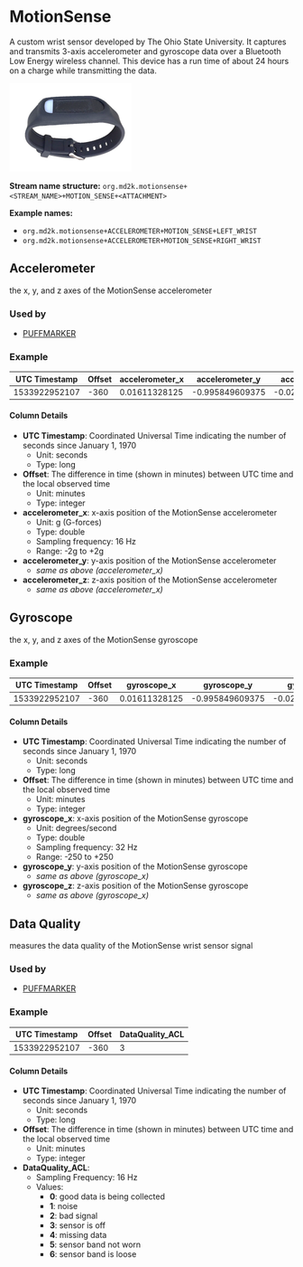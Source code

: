 # MotionSense

A custom wrist sensor developed by The Ohio State University.  It captures and transmits 3-axis accelerometer and gyroscope data over a Bluetooth Low Energy wireless channel. This device has a run time of about 24 hours on a charge while transmitting the data.

![MotionSense Hardware](../../images/MotionSenseWrist.png)


<!-- **References:**
{% bibliography --cited %} (remove comment after inserting Bibtex citation in paragraph above) -->


**Stream name structure:**
`org.md2k.motionsense+<STREAM_NAME>+MOTION_SENSE+<ATTACHMENT>`

**Example names:**
- `org.md2k.motionsense+ACCELEROMETER+MOTION_SENSE+LEFT_WRIST`
- `org.md2k.motionsense+ACCELEROMETER+MOTION_SENSE+RIGHT_WRIST`


## Accelerometer
the x, y, and z axes of the MotionSense accelerometer

### Used by
- [PUFFMARKER](../features/puffmarker)

### Example

| UTC Timestamp | Offset | accelerometer_x  | accelerometer_y  | accelerometer_z   |
| ------------- | ------ | ---------------- | ---------------- | ----------------- |
| 1533922952107 | -360   | 0.01611328125    | -0.995849609375  | -0.0215847572013  |

#### Column Details
- **UTC Timestamp**: Coordinated Universal Time indicating the number of seconds since January 1, 1970
  - Unit: seconds
  - Type: long
- **Offset**: The difference in time (shown in minutes) between UTC time and the local observed time
  - Unit: minutes
  - Type: integer
- **accelerometer_x**: x-axis position of the MotionSense accelerometer
  - Unit: g (G-forces)
  - Type: double
  - Sampling frequency: 16 Hz
  - Range: -2g to +2g
- **accelerometer_y**: y-axis position of the MotionSense accelerometer
  - *same as above (accelerometer_x)*
- **accelerometer_z**: z-axis position of the MotionSense accelerometer
  - *same as above (accelerometer_x)*


## Gyroscope
the x, y, and z axes of the MotionSense gyroscope

### Example

| UTC Timestamp | Offset | gyroscope_x     | gyroscope_y     | gyroscope_z      |
| ------------- | ------ | --------------- | --------------- | ---------------- |
| 1533922952107 | -360   | 0.01611328125   | -0.995849609375 | -0.0215847572013 |

#### Column Details
- **UTC Timestamp**: Coordinated Universal Time indicating the number of seconds since January 1, 1970
  - Unit: seconds
  - Type: long
- **Offset**: The difference in time (shown in minutes) between UTC time and the local observed time
  - Unit: minutes
  - Type: integer
- **gyroscope_x**: x-axis position of the MotionSense gyroscope
  - Unit: degrees/second
  - Type: double
  - Sampling frequency: 32 Hz
  - Range: -250 to +250
- **gyroscope_y**: y-axis position of the MotionSense gyroscope
  - *same as above (gyroscope_x)*
- **gyroscope_z**: z-axis position of the MotionSense gyroscope
  - *same as above (gyroscope_x)*


## Data Quality
measures the data quality of the MotionSense wrist sensor signal

### Used by
- [PUFFMARKER](../features/puffmarker)

### Example

| UTC Timestamp | Offset | DataQuality_ACL |
| ------------- | ------ | --------------- |
| 1533922952107 | -360   | 3               |

#### Column Details
- **UTC Timestamp**: Coordinated Universal Time indicating the number of seconds since January 1, 1970
  - Unit: seconds
  - Type: long
- **Offset**: The difference in time (shown in minutes) between UTC time and the local observed time
  - Unit: minutes
  - Type: integer
- **DataQuality_ACL**:
  - Sampling Frequency: 16 Hz
  - Values:
    - **0**: good data is being collected
    - **1**: noise
    - **2**: bad signal
    - **3**: sensor is off
    - **4**: missing data
    - **5**: sensor band not worn
    - **6**: sensor band is loose
